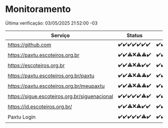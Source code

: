 # Monitoramento

Última verificação: 03/05/2025 21:52:00 -03

|Serviço|Status|Últimas 24h|
|---|---|---|
|https://github.com|<span title="2025-04-27: OK=23">✔️</span><span title="2025-04-28: OK=22">✔️</span><span title="2025-04-29: OK=23">✔️</span><span title="2025-04-30: OK=23">✔️</span><span title="2025-05-01: OK=23">✔️</span><span title="2025-05-02: OK=23">✔️</span><span title="2025-05-03: OK=1">✔️</span>|<span title="02/05/2025 23:21:00 -03 : 200">✔️</span><span title="03/05/2025 00:29:00 -03 : 200">✔️</span><span title="03/05/2025 01:10:00 -03 : 200">✔️</span><span title="03/05/2025 02:09:00 -03 : 200">✔️</span><span title="03/05/2025 03:12:00 -03 : 200">✔️</span><span title="03/05/2025 04:08:00 -03 : 200">✔️</span><span title="03/05/2025 05:10:00 -03 : 200">✔️</span><span title="03/05/2025 06:08:00 -03 : 200">✔️</span><span title="03/05/2025 07:08:00 -03 : 200">✔️</span><span title="03/05/2025 08:07:00 -03 : 200">✔️</span><span title="03/05/2025 09:15:00 -03 : 200">✔️</span><span title="03/05/2025 10:16:00 -03 : 200">✔️</span><span title="03/05/2025 11:08:00 -03 : 200">✔️</span><span title="03/05/2025 12:08:00 -03 : 200">✔️</span><span title="03/05/2025 13:09:00 -03 : 200">✔️</span><span title="03/05/2025 14:06:00 -03 : 200">✔️</span><span title="03/05/2025 15:11:00 -03 : 200">✔️</span><span title="03/05/2025 16:06:00 -03 : 200">✔️</span><span title="03/05/2025 17:09:00 -03 : 200">✔️</span><span title="03/05/2025 18:07:00 -03 : 200">✔️</span><span title="03/05/2025 19:08:00 -03 : 200">✔️</span><span title="03/05/2025 20:08:00 -03 : 200">✔️</span><span title="03/05/2025 21:52:00 -03 : 200">✔️</span>|
|https://paxtu.escoteiros.org.br|<span title="2025-04-27: OK=23">✔️</span><span title="2025-04-28: OK=22">✔️</span><span title="2025-04-29: OK=21, Falhas=2">⚠️</span><span title="2025-04-30: Falhas=23">❌</span><span title="2025-05-01: OK=11, Falhas=12">⚠️</span><span title="2025-05-02: OK=22, Falhas=1">⚠️</span><span title="2025-05-03: OK=1">✔️</span>|<span title="02/05/2025 23:21:00 -03 : 200">✔️</span><span title="03/05/2025 00:29:00 -03 : 200">✔️</span><span title="03/05/2025 01:10:00 -03 : 200">✔️</span><span title="03/05/2025 02:09:00 -03 : 200">✔️</span><span title="03/05/2025 03:12:00 -03 : 200">✔️</span><span title="03/05/2025 04:08:00 -03 : 200">✔️</span><span title="03/05/2025 05:10:00 -03 : 200">✔️</span><span title="03/05/2025 06:08:00 -03 : 200">✔️</span><span title="03/05/2025 07:08:00 -03 : 200">✔️</span><span title="03/05/2025 08:07:00 -03 : 200">✔️</span><span title="03/05/2025 09:15:00 -03 : 200">✔️</span><span title="03/05/2025 10:16:00 -03 : 200">✔️</span><span title="03/05/2025 11:08:00 -03 : 200">✔️</span><span title="03/05/2025 12:08:00 -03 : 200">✔️</span><span title="03/05/2025 13:09:00 -03 : 200">✔️</span><span title="03/05/2025 14:06:00 -03 : 200">✔️</span><span title="03/05/2025 15:11:00 -03 : 200">✔️</span><span title="03/05/2025 16:06:00 -03 : 200">✔️</span><span title="03/05/2025 17:09:00 -03 : 200">✔️</span><span title="03/05/2025 18:07:00 -03 : 200">✔️</span><span title="03/05/2025 19:08:00 -03 : 200">✔️</span><span title="03/05/2025 20:08:00 -03 : 200">✔️</span><span title="03/05/2025 21:52:00 -03 : 200">✔️</span>|
|https://escoteiros.org.br|<span title="2025-04-27: OK=23">✔️</span><span title="2025-04-28: OK=22">✔️</span><span title="2025-04-29: OK=22, Falhas=1">⚠️</span><span title="2025-04-30: Falhas=23">❌</span><span title="2025-05-01: OK=10, Falhas=13">⚠️</span><span title="2025-05-02: OK=23">✔️</span><span title="2025-05-03: OK=1">✔️</span>|<span title="02/05/2025 23:21:00 -03 : 200">✔️</span><span title="03/05/2025 00:29:00 -03 : 200">✔️</span><span title="03/05/2025 01:10:00 -03 : 200">✔️</span><span title="03/05/2025 02:09:00 -03 : 200">✔️</span><span title="03/05/2025 03:12:00 -03 : 200">✔️</span><span title="03/05/2025 04:08:00 -03 : 200">✔️</span><span title="03/05/2025 05:10:00 -03 : 200">✔️</span><span title="03/05/2025 06:08:00 -03 : 200">✔️</span><span title="03/05/2025 07:08:00 -03 : 200">✔️</span><span title="03/05/2025 08:07:00 -03 : 200">✔️</span><span title="03/05/2025 09:15:00 -03 : 200">✔️</span><span title="03/05/2025 10:16:00 -03 : 200">✔️</span><span title="03/05/2025 11:08:00 -03 : 200">✔️</span><span title="03/05/2025 12:08:00 -03 : 200">✔️</span><span title="03/05/2025 13:09:00 -03 : 200">✔️</span><span title="03/05/2025 14:06:00 -03 : 200">✔️</span><span title="03/05/2025 15:11:00 -03 : 200">✔️</span><span title="03/05/2025 16:06:00 -03 : 200">✔️</span><span title="03/05/2025 17:09:00 -03 : 200">✔️</span><span title="03/05/2025 18:07:00 -03 : 200">✔️</span><span title="03/05/2025 19:08:00 -03 : 200">✔️</span><span title="03/05/2025 20:08:00 -03 : 200">✔️</span><span title="03/05/2025 21:52:00 -03 : 200">✔️</span>|
|https://paxtu.escoteiros.org.br/paxtu|<span title="2025-04-27: OK=23">✔️</span><span title="2025-04-28: OK=22">✔️</span><span title="2025-04-29: OK=22, Falhas=1">⚠️</span><span title="2025-04-30: Falhas=23">❌</span><span title="2025-05-01: OK=12, Falhas=11">⚠️</span><span title="2025-05-02: OK=22, Falhas=1">⚠️</span><span title="2025-05-03: OK=1">✔️</span>|<span title="02/05/2025 23:21:00 -03 : 200">✔️</span><span title="03/05/2025 00:29:00 -03 : 200">✔️</span><span title="03/05/2025 01:10:00 -03 : 200">✔️</span><span title="03/05/2025 02:09:00 -03 : 200">✔️</span><span title="03/05/2025 03:12:00 -03 : 200">✔️</span><span title="03/05/2025 04:08:00 -03 : 200">✔️</span><span title="03/05/2025 05:10:00 -03 : 200">✔️</span><span title="03/05/2025 06:08:00 -03 : 200">✔️</span><span title="03/05/2025 07:08:00 -03 : 200">✔️</span><span title="03/05/2025 08:07:00 -03 : 200">✔️</span><span title="03/05/2025 09:15:00 -03 : 200">✔️</span><span title="03/05/2025 10:16:00 -03 : 200">✔️</span><span title="03/05/2025 11:08:00 -03 : 200">✔️</span><span title="03/05/2025 12:08:00 -03 : 200">✔️</span><span title="03/05/2025 13:09:00 -03 : 200">✔️</span><span title="03/05/2025 14:07:00 -03 : 200">✔️</span><span title="03/05/2025 15:11:00 -03 : 200">✔️</span><span title="03/05/2025 16:06:00 -03 : 200">✔️</span><span title="03/05/2025 17:09:00 -03 : 200">✔️</span><span title="03/05/2025 18:07:00 -03 : 200">✔️</span><span title="03/05/2025 19:08:00 -03 : 200">✔️</span><span title="03/05/2025 20:08:00 -03 : 200">✔️</span><span title="03/05/2025 21:52:00 -03 : 200">✔️</span>|
|https://paxtu.escoteiros.org.br/meupaxtu|<span title="2025-04-27: OK=23">✔️</span><span title="2025-04-28: OK=22">✔️</span><span title="2025-04-29: OK=22, Falhas=1">⚠️</span><span title="2025-04-30: Falhas=23">❌</span><span title="2025-05-01: OK=9, Falhas=14">⚠️</span><span title="2025-05-02: OK=22, Falhas=1">⚠️</span><span title="2025-05-03: OK=1">✔️</span>|<span title="02/05/2025 23:21:00 -03 : 200">✔️</span><span title="03/05/2025 00:29:00 -03 : 200">✔️</span><span title="03/05/2025 01:10:00 -03 : 200">✔️</span><span title="03/05/2025 02:09:00 -03 : 200">✔️</span><span title="03/05/2025 03:12:00 -03 : 200">✔️</span><span title="03/05/2025 04:08:00 -03 : 200">✔️</span><span title="03/05/2025 05:10:00 -03 : 200">✔️</span><span title="03/05/2025 06:08:00 -03 : 200">✔️</span><span title="03/05/2025 07:08:00 -03 : 200">✔️</span><span title="03/05/2025 08:07:00 -03 : 200">✔️</span><span title="03/05/2025 09:15:00 -03 : 200">✔️</span><span title="03/05/2025 10:16:00 -03 : 200">✔️</span><span title="03/05/2025 11:08:00 -03 : 200">✔️</span><span title="03/05/2025 12:08:00 -03 : 200">✔️</span><span title="03/05/2025 13:09:00 -03 : 200">✔️</span><span title="03/05/2025 14:07:00 -03 : 200">✔️</span><span title="03/05/2025 15:11:00 -03 : 200">✔️</span><span title="03/05/2025 16:06:00 -03 : 200">✔️</span><span title="03/05/2025 17:09:00 -03 : 200">✔️</span><span title="03/05/2025 18:07:00 -03 : 200">✔️</span><span title="03/05/2025 19:08:00 -03 : 200">✔️</span><span title="03/05/2025 20:08:00 -03 : 200">✔️</span><span title="03/05/2025 21:52:00 -03 : 200">✔️</span>|
|https://sigue.escoteiros.org.br/siguenacional|<span title="2025-04-27: OK=23">✔️</span><span title="2025-04-28: OK=22">✔️</span><span title="2025-04-29: OK=23">✔️</span><span title="2025-04-30: OK=23">✔️</span><span title="2025-05-01: OK=23">✔️</span><span title="2025-05-02: OK=22, Falhas=1">⚠️</span><span title="2025-05-03: OK=1">✔️</span>|<span title="02/05/2025 23:21:00 -03 : 200">✔️</span><span title="03/05/2025 00:29:00 -03 : 200">✔️</span><span title="03/05/2025 01:10:00 -03 : 200">✔️</span><span title="03/05/2025 02:09:00 -03 : 200">✔️</span><span title="03/05/2025 03:12:00 -03 : 200">✔️</span><span title="03/05/2025 04:08:00 -03 : 200">✔️</span><span title="03/05/2025 05:10:00 -03 : 200">✔️</span><span title="03/05/2025 06:08:00 -03 : 200">✔️</span><span title="03/05/2025 07:08:00 -03 : 200">✔️</span><span title="03/05/2025 08:07:00 -03 : 200">✔️</span><span title="03/05/2025 09:15:00 -03 : 200">✔️</span><span title="03/05/2025 10:16:00 -03 : 200">✔️</span><span title="03/05/2025 11:08:00 -03 : 200">✔️</span><span title="03/05/2025 12:08:00 -03 : 200">✔️</span><span title="03/05/2025 13:09:00 -03 : 200">✔️</span><span title="03/05/2025 14:07:00 -03 : 200">✔️</span><span title="03/05/2025 15:11:00 -03 : 200">✔️</span><span title="03/05/2025 16:06:00 -03 : 200">✔️</span><span title="03/05/2025 17:09:00 -03 : 200">✔️</span><span title="03/05/2025 18:07:00 -03 : 200">✔️</span><span title="03/05/2025 19:08:00 -03 : 200">✔️</span><span title="03/05/2025 20:08:00 -03 : 200">✔️</span><span title="03/05/2025 21:52:00 -03 : 200">✔️</span>|
|https://id.escoteiros.org.br/|<span title="2025-04-27: OK=23">✔️</span><span title="2025-04-28: OK=22">✔️</span><span title="2025-04-29: OK=22, Falhas=1">⚠️</span><span title="2025-04-30: Falhas=23">❌</span><span title="2025-05-01: OK=10, Falhas=13">⚠️</span><span title="2025-05-02: OK=23">✔️</span><span title="2025-05-03: OK=1">✔️</span>|<span title="02/05/2025 23:21:00 -03 : 200">✔️</span><span title="03/05/2025 00:29:00 -03 : 200">✔️</span><span title="03/05/2025 01:10:00 -03 : 200">✔️</span><span title="03/05/2025 02:09:00 -03 : 200">✔️</span><span title="03/05/2025 03:12:00 -03 : 200">✔️</span><span title="03/05/2025 04:08:00 -03 : 200">✔️</span><span title="03/05/2025 05:10:00 -03 : 200">✔️</span><span title="03/05/2025 06:08:00 -03 : 200">✔️</span><span title="03/05/2025 07:08:00 -03 : 200">✔️</span><span title="03/05/2025 08:07:00 -03 : 200">✔️</span><span title="03/05/2025 09:15:00 -03 : 200">✔️</span><span title="03/05/2025 10:16:00 -03 : 200">✔️</span><span title="03/05/2025 11:08:00 -03 : 200">✔️</span><span title="03/05/2025 12:08:00 -03 : 200">✔️</span><span title="03/05/2025 13:09:00 -03 : 200">✔️</span><span title="03/05/2025 14:07:00 -03 : 200">✔️</span><span title="03/05/2025 15:11:00 -03 : 200">✔️</span><span title="03/05/2025 16:06:00 -03 : 200">✔️</span><span title="03/05/2025 17:09:00 -03 : 200">✔️</span><span title="03/05/2025 18:07:00 -03 : 200">✔️</span><span title="03/05/2025 19:08:00 -03 : 200">✔️</span><span title="03/05/2025 20:08:00 -03 : 200">✔️</span><span title="03/05/2025 21:52:00 -03 : 200">✔️</span>|
|Paxtu Login|<span title="2025-04-27: OK=23">✔️</span><span title="2025-04-28: OK=22">✔️</span><span title="2025-04-29: OK=23">✔️</span><span title="2025-04-30: OK=23">✔️</span><span title="2025-05-01: OK=23">✔️</span><span title="2025-05-02: OK=22, Falhas=1">⚠️</span><span title="2025-05-03: OK=1">✔️</span>|<span title="02/05/2025 23:21:00 -03 : 200">✔️</span><span title="03/05/2025 00:29:00 -03 : 200">✔️</span><span title="03/05/2025 01:10:00 -03 : 200">✔️</span><span title="03/05/2025 02:09:00 -03 : 200">✔️</span><span title="03/05/2025 03:12:00 -03 : 200">✔️</span><span title="03/05/2025 04:08:00 -03 : 200">✔️</span><span title="03/05/2025 05:10:00 -03 : 200">✔️</span><span title="03/05/2025 06:08:00 -03 : 200">✔️</span><span title="03/05/2025 07:08:00 -03 : 200">✔️</span><span title="03/05/2025 08:07:00 -03 : 200">✔️</span><span title="03/05/2025 09:15:00 -03 : 200">✔️</span><span title="03/05/2025 10:16:00 -03 : 200">✔️</span><span title="03/05/2025 11:08:00 -03 : 200">✔️</span><span title="03/05/2025 12:08:00 -03 : 200">✔️</span><span title="03/05/2025 13:09:00 -03 : 200">✔️</span><span title="03/05/2025 14:07:00 -03 : 200">✔️</span><span title="03/05/2025 15:11:00 -03 : 200">✔️</span><span title="03/05/2025 16:06:00 -03 : 200">✔️</span><span title="03/05/2025 17:09:00 -03 : 200">✔️</span><span title="03/05/2025 18:07:00 -03 : 200">✔️</span><span title="03/05/2025 19:08:00 -03 : 200">✔️</span><span title="03/05/2025 20:08:00 -03 : 200">✔️</span><span title="03/05/2025 21:52:00 -03 : 200">✔️</span>|
